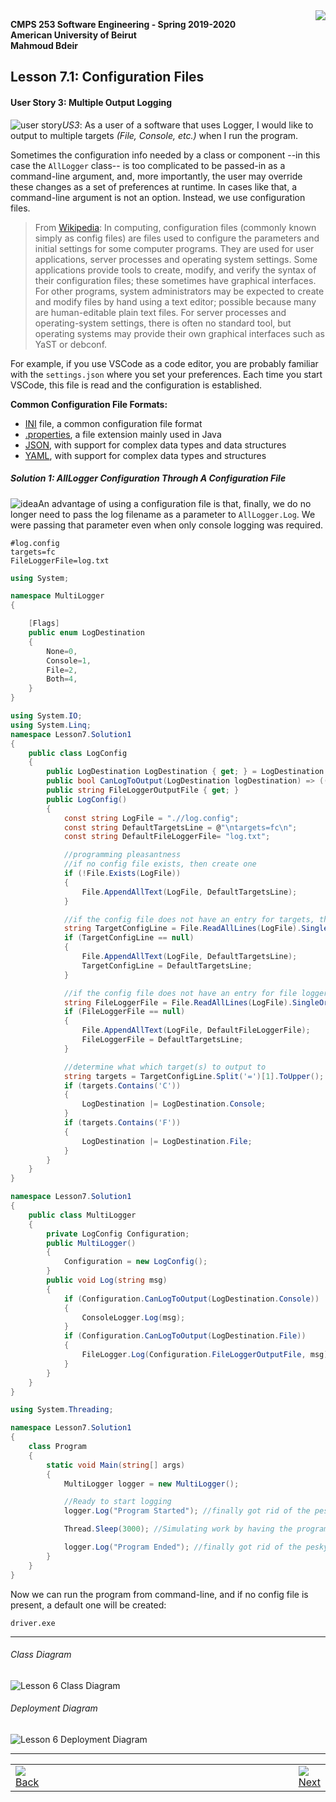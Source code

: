 <img style="float: right;" src="../../../Images/aublogosmall.png"> 

**CMPS 253 Software Engineering - Spring 2019-2020 \
American University of Beirut \
Mahmoud Bdeir**


## Lesson 7.1: Configuration Files

#### User Story 3: Multiple Output Logging
![user story](../../../Images/userstory.png 'User Story')*US3*: As a user of a software that uses Logger, I would like to output to multiple targets *(File, Console, etc.)* when I run the program.

Sometimes the configuration info needed by a class or component --in this case the `AllLogger` class-- is too complicated to be passed-in as a command-line argument, and, more importantly, the user may override these changes as a set of preferences at runtime. In cases like that, a command-line argument is not an option. Instead, we use configuration files.


> From [Wikipedia](https://en.wikipedia.org/wiki/Configuration_file): In computing, configuration files (commonly known simply as config files) are files used to configure the parameters and initial settings for some computer programs. They are used for user applications, server processes and operating system settings. Some applications provide tools to create, modify, and verify the syntax of their configuration files; these sometimes have graphical interfaces. For other programs, system administrators may be expected to create and modify files by hand using a text editor; possible because many are human-editable plain text files. For server processes and operating-system settings, there is often no standard tool, but operating systems may provide their own graphical interfaces such as YaST or debconf.

For example, if you use VSCode as a code editor, you are probably familiar with the `settings.json` where you set your preferences. Each time you start VSCode, this file is read and the configuration is established.

**Common Configuration File Formats:**
* [INI](https://docs.python.org/3/library/configparser.html) file, a common configuration file format
* [.properties](https://mkyong.com/java/java-properties-file-examples/), a file extension mainly used in Java
* [JSON](https://www.json.org/json-en.html), with support for complex data types and data structures
* [YAML](https://yaml.org/start.html), with support for complex data types and structures



##### Solution 1: AllLogger Configuration Through A Configuration File
![idea](../../../Images/idea.png)An advantage of using a configuration file is that, finally, we do no longer need to pass the log filename as a parameter to `AllLogger.Log`. We were passing that parameter even when only console logging was required.

```
#log.config
targets=fc
FileLoggerFile=log.txt
```

```C#
using System;

namespace MultiLogger
{

    [Flags]
    public enum LogDestination
    {
        None=0,
        Console=1,
        File=2,
        Both=4,
    }
}
```

```C#
using System.IO;
using System.Linq;
namespace Lesson7.Solution1
{
    public class LogConfig
    {
        public LogDestination LogDestination { get; } = LogDestination.None; //read-only property, also initialized to a value. Thank you C#..
        public bool CanLogToOutput(LogDestination logDestination) => ((LogDestination & logDestination) == logDestination);
        public string FileLoggerOutputFile { get; }
        public LogConfig()
        {
            const string LogFile = ".//log.config";
            const string DefaultTargetsLine = @"\ntargets=fc\n";
            const string DefaultFileLoggerFile= "log.txt";

            //programming pleasantness
            //if no config file exists, then create one
            if (!File.Exists(LogFile))
            {
                File.AppendAllText(LogFile, DefaultTargetsLine);
            }

            //if the config file does not have an entry for targets, then add one
            string TargetConfigLine = File.ReadAllLines(LogFile).SingleOrDefault(p=>p.ToLower().StartsWith("targets="));
            if (TargetConfigLine == null) 
            {
                File.AppendAllText(LogFile, DefaultTargetsLine);
                TargetConfigLine = DefaultTargetsLine;
            }

            //if the config file does not have an entry for file logger file, then add one
            string FileLoggerFile = File.ReadAllLines(LogFile).SingleOrDefault(p=>p.ToLower().StartsWith("fileloggerfile="));
            if (FileLoggerFile == null)
            {
                File.AppendAllText(LogFile, DefaultFileLoggerFile);
                FileLoggerFile = DefaultTargetsLine;
            }

            //determine what which target(s) to output to
            string targets = TargetConfigLine.Split('=')[1].ToUpper();
            if (targets.Contains('C'))
            {
                LogDestination |= LogDestination.Console;
            }
            if (targets.Contains('F'))
            {
                LogDestination |= LogDestination.File;
            }
        }
    }
}
```

```C#
namespace Lesson7.Solution1
{
    public class MultiLogger
    {
        private LogConfig Configuration;
        public MultiLogger()
        {
            Configuration = new LogConfig();
        }
        public void Log(string msg)
        {
            if (Configuration.CanLogToOutput(LogDestination.Console))
            {
                ConsoleLogger.Log(msg);
            }
            if (Configuration.CanLogToOutput(LogDestination.File))
            {
                FileLogger.Log(Configuration.FileLoggerOutputFile, msg);
            }
        }
    }
}
```

```C#
using System.Threading;

namespace Lesson7.Solution1
{
    class Program
    {
        static void Main(string[] args)
        {
            MultiLogger logger = new MultiLogger();

            //Ready to start logging
            logger.Log("Program Started"); //finally got rid of the pesky file name parameter for logging to file

            Thread.Sleep(3000); //Simulating work by having the program sleep for 3 seconds

            logger.Log("Program Ended"); //finally got rid of the pesky file name parameter for logging to file
        }
    }
}
```

Now we can run the program from command-line, and if no config file is present, a default one will be created:
```
driver.exe
```
_____

###### Class Diagram
![Lesson 6 Class Diagram](../PlantUML/Class-Diagram.png)
###### Deployment Diagram
![Lesson 6 Deployment Diagram](../PlantUML/Deployment-Diagram.png)

____

<table style='width=100%;'>
<tr>
<td><a href="../../Solution%200%20Command-Line%20Argument/Source%20Code"><img src='../../../Images/leftarrow.png'> Back</a></td>
<td width="100%"></td>
<td><a href="../../../tree/master/Lesson%2003%20Logger%20Class"><img src='../../../Images/rightarrow.png'> Next</a></td>
</tr>
</table>
